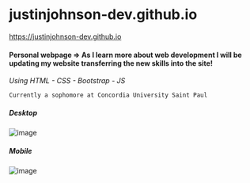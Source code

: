 # justinjohnson-dev.github.io

https://justinjohnson-dev.github.io

#### Personal webpage => As I learn more about web development I will be updating my website transferring the new skills into the site!

*Using HTML - CSS - Bootstrap - JS*

```
Currently a sophomore at Concordia University Saint Paul
```
##### Desktop
![image](https://user-images.githubusercontent.com/23105078/56706437-9928c380-66da-11e9-9f4e-8eaf44635cd7.png)

##### Mobile 
![image](https://user-images.githubusercontent.com/23105078/56706490-c83f3500-66da-11e9-8b99-5697b9b5c09e.png)
